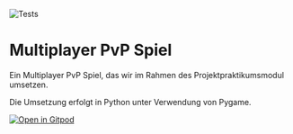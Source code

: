 ![Tests](https://github.com/mCodingLLC/SlapThatLikeButton-TestingStarterProject/actions/workflows/tests.yml/badge.svg)

# Multiplayer PvP Spiel

Ein Multiplayer PvP Spiel, das wir im Rahmen des Projektpraktikumsmodul umsetzen.

Die Umsetzung erfolgt in Python unter Verwendung von Pygame.

[![Open in Gitpod](https://gitpod.io/button/open-in-gitpod.svg)](https://gitpod.io/#https://github.com/chips199/Projektpraktikum/actions/workflows/tests.yml/badge.svg)
